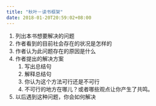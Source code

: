 ```yaml
---
title: "秋叶－读书框架"
date: 2018-01-20T20:59:02+08:00
---
```


1. 列出本书想要解决的问题
2. 作者看到的目前社会存在的状况是怎样的
3. 作者认为此问题存在的原因是什么
4. 作者提出的解决方案
    1. 写出总结句
    2. 解释总结句
    3. 你认为这个方法可行还是不可行
    4. 不可行的地方在哪儿？或者哪些观点让你产生了共鸣。
5. 以后遇到这种问题，你会如何解决

